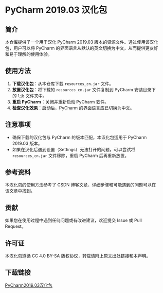 # PyCharm 2019.03 汉化包

## 简介
本仓库提供了一个用于汉化 PyCharm 2019.03 版本的资源文件。通过使用该汉化包，用户可以将 PyCharm 的界面语言从默认的英文切换为中文，从而提供更友好和易于理解的使用体验。

## 使用方法
1. **下载汉化包**：从本仓库下载 `resources_cn.jar` 文件。
2. **放置汉化包**：将下载的 `resources_cn.jar` 文件复制到 PyCharm 安装目录下的 `lib` 文件夹中。
3. **重启 PyCharm**：关闭并重新启动 PyCharm 软件。
4. **检查汉化效果**：启动后，PyCharm 的界面语言应已切换为中文。

## 注意事项
- 确保下载的汉化包与 PyCharm 的版本匹配，本汉化包适用于 PyCharm 2019.03 版本。
- 如果在汉化后遇到设置（Settings）无法打开的问题，可以尝试将 `resources_cn.jar` 文件移除，重启 PyCharm 后再重新放置。

## 参考资料
本汉化包的使用方法参考了 CSDN 博客文章，详细步骤和可能遇到的问题可以在该文章中找到。

## 贡献
如果您在使用过程中遇到任何问题或有改进建议，欢迎提交 Issue 或 Pull Request。

## 许可证
本汉化包遵循 CC 4.0 BY-SA 版权协议，转载请附上原文出处链接和本声明。

## 下载链接

[PyCharm2019.03汉化包](https://pan.quark.cn/s/0a0aaaf5acd1)